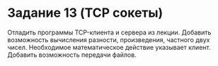 # Задание 13 (TCP сокеты)
Отладить программы ТСP-клиента и сервера из лекции.
Добавить возможность вычисления разности, произведения, частного
двух чисел. Необходимое математическое действие указывает клиент.
Добавить возможность передачи файлов.